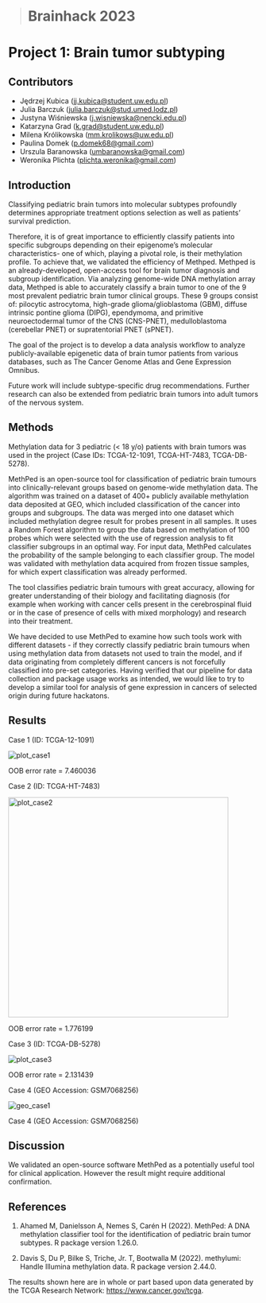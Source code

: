 > # Brainhack 2023

# Project 1: Brain tumor subtyping



## Contributors

- Jędrzej Kubica (jj.kubica@student.uw.edu.pl)
- Julia Barczuk  (julia.barczuk@stud.umed.lodz.pl)
- Justyna Wiśniewska (j.wisniewska@nencki.edu.pl)
- Katarzyna Grad (k.grad@student.uw.edu.pl)
- Milena Królikowska (mm.krolikows@uw.edu.pl)
- Paulina Domek (p.domek68@gmail.com)
- Urszula Baranowska (umbaranowska@gmail.com)
- Weronika Plichta (plichta.weronika@gmail.com)


## Introduction

Classifying pediatric brain tumors into molecular subtypes profoundly determines appropriate treatment options selection as well as patients’ survival prediction.

Therefore, it is of great importance to efficiently classify patients into specific subgroups depending on their epigenome’s molecular characteristics- one of which, playing a pivotal role, is their methylation profile. 
To achieve that, we validated the efficiency of Methped. Methped is an already-developed, open-access tool for brain tumor diagnosis and subgroup identification. Via analyzing genome-wide DNA methylation array data, Methped is able to accurately classify a brain tumor to one of the 9 most prevalent pediatric brain tumor clinical groups.
These 9 groups consist of: pilocytic astrocytoma, high-grade glioma/glioblastoma (GBM), diffuse intrinsic pontine glioma (DIPG), ependymoma, and primitive neuroectodermal tumor of the CNS (CNS-PNET), medulloblastoma (cerebellar PNET) or supratentorial PNET (sPNET). 

The goal of the project is to develop a data analysis workflow to analyze publicly-available epigenetic data of brain tumor patients from various databases, such as The Cancer Genome Atlas and Gene Expression Omnibus.

Future work will include subtype-specific drug recommendations. Further research can also be extended from pediatric brain tumors into adult tumors of the nervous system.


## Methods

Methylation data for 3 pediatric (< 18 y/o) patients with brain tumors was used in the project (Case IDs: TCGA-12-1091, TCGA-HT-7483, TCGA-DB-5278).


MethPed is an open-source tool for classification of pediatric brain tumours into clinically-relevant groups based on genome-wide methylation data. The algorithm was trained on a dataset of 400+ publicly available methylation data deposited at GEO, which included classification of the cancer into groups and subgroups. The data was merged into one dataset which included methylation degree result for probes present in all samples. It uses a Random Forest algorithm to group the data based on methylation of 100 probes which were selected with the use of regression analysis to fit classifier subgroups in an optimal way. For input data, MethPed calculates the probability of the sample belonging to each classifier group. The model was validated with methylation data acquired from frozen tissue samples, for which expert classification was already performed. 

The tool classifies pediatric brain tumours with great accuracy, allowing for greater understanding of their biology and facilitating diagnosis (for example when working with cancer cells present in the cerebrospinal fluid or in the case of presence of cells with mixed morphology) and research into their treatment. 


We have decided to use MethPed to examine how such tools work with different datasets - if they correctly classify pediatric brain tumours when using methylation data from datasets not used to train the model, and if data originating from completely different cancers is not forcefully classified into pre-set categories. Having verified that our pipeline for data collection and package usage works as intended, we would like to try to develop a similar tool for analysis of gene expression in cancers of selected origin during future hackatons.



## Results

Case 1 (ID: TCGA-12-1091)

![plot_case1](https://user-images.githubusercontent.com/82537630/226108606-b0a8f2ed-dee2-4655-9fa8-95d932c27b68.png)

OOB error rate = 7.460036

Case 2 (ID: TCGA-HT-7483)

<img width="443" alt="plot_case2" src="https://user-images.githubusercontent.com/82537630/226108613-2b06d866-0ab0-4fbc-a8be-15d77875abf4.png">

OOB error rate = 1.776199 

Case 3 (ID: TCGA-DB-5278)

![plot_case3](https://user-images.githubusercontent.com/82537630/226108621-1018492f-63bd-4b3f-be87-aa8fa88e874c.png)

OOB error rate = 2.131439

Case 4 (GEO Accession: GSM7068256)

![geo_case1](https://user-images.githubusercontent.com/82537630/226114400-8c69f5d3-ca78-40ce-9053-576426e969e4.png)

Case 4 (GEO Accession: GSM7068256)

## Discussion

We validated an open-source software MethPed as a potentially useful tool for clinical application. However the result might require additional confirmation.


## References

1. Ahamed M, Danielsson A, Nemes S, Carén H (2022). MethPed: A DNA methylation classifier tool for the identification of pediatric brain tumor subtypes. R package version 1.26.0.

2. Davis S, Du P, Bilke S, Triche, Jr. T, Bootwalla M (2022). methylumi: Handle Illumina methylation data. R package version 2.44.0.

The results shown here are in whole or part based upon data generated by the TCGA Research Network: https://www.cancer.gov/tcga.
